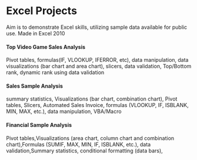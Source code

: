 # Excel Projects
Aim is to demonstrate Excel skills, utilizing sample data available for public use. Made in Excel 2010

#### Top Video Game Sales Analysis
Pivot tables, formulas(IF, VLOOKUP, IFERROR, etc), data manipulation, data visualizations (bar chart and area chart), 
slicers, data validation, Top/Bottom rank, dynamic rank using data validation


#### Sales Sample Analysis
summary statistics, Visualizations (bar chart, combination chart), Pivot tables, Slicers, Automated Sales Invoice,
formulas (VLOOKUP, IF, ISBLANK, MIN, MAX, etc.), data manipulation, VBA/Macro


#### Financial Sample Analysis
Pivot tables,Visualizations (area chart, column chart and combination chart),Formulas (SUMIF, MAX, MIN, IF, ISBLANK, etc.),
data validation,Summary statistics, conditional formatting (data bars),

